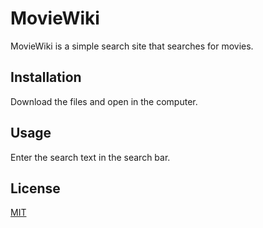 # MovieWiki

MovieWiki is a simple search site that searches for movies.

## Installation

Download the files and open in the computer.

## Usage

Enter the search text in the search bar.


## License
[MIT](https://choosealicense.com/licenses/mit/)
